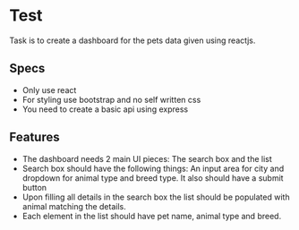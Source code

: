 # Test 

Task is to create a dashboard for the pets data given using reactjs.

## Specs 
- Only use react 
- For styling use bootstrap and no self written css 
- You need to create a basic api using express 

## Features
- The dashboard needs 2 main UI pieces: The search box and the list 
- Search box should have the following things: An input area for city and dropdown for animal type and breed type. It also should have a submit button
- Upon filling all details in the search box the list should be populated with animal matching the details.
- Each element in the list should have pet name, animal type and breed.